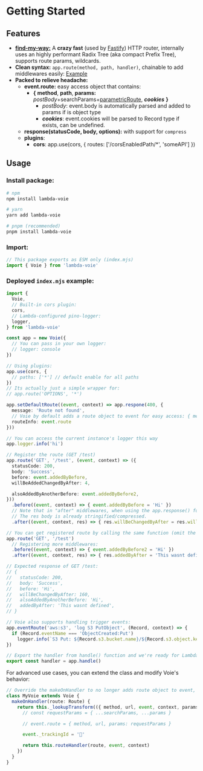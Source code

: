 # Getting Started

## Features

- [**find-my-way:**](https://github.com/delvedor/find-my-way) A **crazy fast** (used by [Fastify](https://fastify.dev/benchmarks)) HTTP router, internally uses an highly performant Radix Tree (aka compact Prefix Tree), supports route params, wildcards.
- **Clean syntax:** `app.route(method, path, handler)`, chainable to add middlewares easily: [Example](#deployed-indexmjs-example)
- **Packed to relieve headache:**
  - **event.route:** easy access object that contains:
    - **{** **method**, **path**, **params:** *postBody*+searchParams+[parametricRoute](https://github.com/delvedor/find-my-way#supported-path-formats), ***cookies*** **}**
      - *postBody*: event.body is automatically parsed and added to params if is object type
      - ***cookies***: event.cookies will be parsed to Record type if exists, can be undefined.
  - **response(statusCode, body, options):** with support for `compress`
  - **plugins**:
    - **cors**: app.use(cors, { routes: ['/corsEnabledPath/*', 'someAPI'] })

## Usage

### Install package:

```sh
# npm
npm install lambda-voie

# yarn
yarn add lambda-voie

# pnpm (recommended)
pnpm install lambda-voie
```

### Import:

```ts
// This package exports as ESM only (index.mjs)
import { Voie } from 'lambda-voie'
```

### Deployed `index.mjs` example:
```ts
import {
  Voie,
  // Built-in cors plugin:
  cors,
  // Lambda-configured pino-logger:
  logger,
} from 'lambda-voie'

const app = new Voie({
  // You can pass in your own logger:
  // logger: console
})

// Using plugins:
app.use(cors, {
  // paths: ['*'] // default enable for all paths
})
// Its actually just a simple wrapper for:
// app.route('OPTIONS', '*')

app.setDefaultRoute((event, context) => app.respone(400, {
  message: 'Route not found',
  // Voie by default adds a route object to event for easy access: { method, path, params, cookies }
  routeInfo: event.route
}))

// You can access the current instance's logger this way
app.logger.info('hi')

// Register the route (GET /test)
app.route('GET', '/test', (event, context) => ({
  statusCode: 200,
  body: 'Success',
  before: event.addedByBefore,
  willBeAddedChangedByAfter: 4,

  alsoAddedByAnotherBefore: event.addedByBefore2,
}))
  .before((event, context) => { event.addedByBefore = 'Hi' })
  // Note that in "after" middlewares, when using the app.response() function,
  // The res body is already stringified/compressed.
  .after((event, context, res) => { res.willBeChangedByAfter = res.willBeChangedByAfter * 4 })

// You can get registered route by calling the same function (omit the handler):
app.route('GET', '/test')
  // Registering more middlewares:
  .before((event, context) => { event.addedByBefore2 = 'Hi' })
  .after((event, context, res) => { res.addedByAfter = 'This wasnt defined' })

// Expected response of GET /test:
// {
//   statusCode: 200,
//   body: 'Success',
//   before: 'Hi',
//   willBeChangedByAfter: 160,
//   alsoAddedByAnotherBefore: 'Hi',
//   addedByAfter: 'This wasnt defined',
// }

// Voie also supports handling trigger events:
app.eventRoute('aws:s3', 'log S3 PutObject', (Record, context) => {
  if (Record.eventName === 'ObjectCreated:Put')
    logger.info(`S3 Put: ${Record.s3.bucket.name}/${Record.s3.object.key}`)
})

// Export the handler from handle() function and we're ready for Lambda!
export const handler = app.handle()
```

For advanced use cases, you can extend the class and modify Voie's behavior:
```ts
// Override the makeOnHandler to no longer adds route object to event, and instead adds a tracking ID
class MyVoie extends Voie {
  makeOnHandler(route: Route) {
    return this._lookupTransform(({ method, url, event, context, params, store, searchParams }) => {
      // const requestParams = { ...searchParams, ...params }

      // event.route = { method, url, params: requestParams }

      event._trackingId = '🦄'

      return this.routeHandler(route, event, context)
    })
  }
}
```

